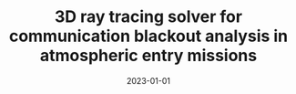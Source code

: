 ---
title: "3D ray tracing solver for communication blackout analysis in atmospheric entry missions"
collection: publications
permalink: /publication/2023-01-01-3d-ray-tracing
excerpt: 'V. F. Giangaspero, V. Sharma, J. Laur, et al.'
date: 2023-01-01
venue: 'Computer Physics Communications'
paperurl: 'https://doi.org/10.1016/j.cpc.2023.108663'
---